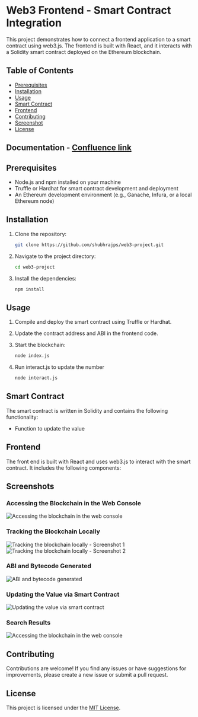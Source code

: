 # Web3 Frontend - Smart Contract Integration

This project demonstrates how to connect a frontend application to a smart contract using web3.js. The frontend is built with React, and it interacts with a Solidity smart contract deployed on the Ethereum blockchain.

## Table of Contents

- [Prerequisites](#prerequisites)
- [Installation](#installation)
- [Usage](#usage)
- [Smart Contract](#smart-contract)
- [Frontend](#frontend)
- [Contributing](#contributing)
- [Screenshot](#screenshots)
- [License](#license)

## Documentation - [Confluence link](https://shubhraj.atlassian.net/wiki/x/TgAr)

## Prerequisites

- Node.js and npm installed on your machine
- Truffle or Hardhat for smart contract development and deployment
- An Ethereum development environment (e.g., Ganache, Infura, or a local Ethereum node)

## Installation

1. Clone the repository:

    ```bash
    git clone https://github.com/shubhrajps/web3-project.git
    ```

2. Navigate to the project directory:

    ```bash
    cd web3-project
    ```

3. Install the dependencies:

    ```bash
    npm install
    ```

## Usage

1. Compile and deploy the smart contract using Truffle or Hardhat.

2. Update the contract address and ABI in the frontend code.

3. Start the blockchain:

    ```bash
    node index.js
    ```
4. Run interact.js to update the number
   ```bash
   node interact.js
   ```

## Smart Contract

The smart contract is written in Solidity and contains the following functionality:

- Function to update the value

## Frontend

The front end is built with React and uses web3.js to interact with the smart contract. It includes the following components:

## Screenshots

### Accessing the Blockchain in the Web Console
![Accessing the blockchain in the web console](https://github.com/user-attachments/assets/0546e3db-5501-4397-93c9-c6577becd0fa)

### Tracking the Blockchain Locally
![Tracking the blockchain locally - Screenshot 1](https://github.com/user-attachments/assets/83968f71-a51b-4c08-9870-9f5770af44be)
![Tracking the blockchain locally - Screenshot 2](https://github.com/user-attachments/assets/b91adb06-f59b-4a90-871d-c54203aaf0a9)

### ABI and Bytecode Generated
![ABI and bytecode generated](https://github.com/user-attachments/assets/16b226dc-ad33-44ed-8f14-7c494e9e86b4)

### Updating the Value via Smart Contract
![Updating the value via smart contract](https://github.com/user-attachments/assets/9c64a858-74b7-44df-9246-45c7cc42ca4d)

### Search Results
![Accessing the blockchain in the web console](https://github.com/user-attachments/assets/0546e3db-5501-4397-93c9-c6577becd0fa)

## Contributing

Contributions are welcome! If you find any issues or have suggestions for improvements, please create a new issue or submit a pull request.

## License

This project is licensed under the [MIT License](LICENSE).

